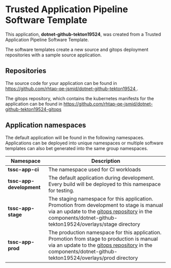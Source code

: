 # Trusted Application Pipeline Software Template

This application, **dotnet-github-tekton19524**, was created from a Trusted Application Pipeline Software Template.

The software templates create a new source and gitops deployment repositories with a sample source application. 

## Repositories

The source code for your application can be found in [https://github.com/rhtap-qe-jsmid/dotnet-github-tekton19524 ](https://github.com/rhtap-qe-jsmid/dotnet-github-tekton19524 ).
 
The gitops repository, which contains the kubernetes manifests for the application can be found in 
[https://github.com/rhtap-qe-jsmid/dotnet-github-tekton19524-gitops ](https://github.com/rhtap-qe-jsmid/dotnet-github-tekton19524-gitops ) 

## Application namespaces 

The default application will be found in the following namespaces. Applications can be deployed into unique namespaces or multiple software templates can also bet generated into the same group namespaces.  

|  Namespace   |  Description   |  
| -------- | -------- |
| **tssc-app-ci** | The namespace used for CI workloads |
| **tssc-app-development** | The default application during development. Every build will be deployed to this namespace for testing. |
| **tssc-app-stage** | The staging namespace for this application. Promotion from development to stage is manual via an update to the [gitops repository](https://github.com/rhtap-qe-jsmid/dotnet-github-tekton19524-gitops ) in the components/dotnet-github-tekton19524/overlays/stage directory |
| **tssc-app-prod** | The production namespace for this application. Promotion from stage to production is manual via an update to the [gitops repository](https://github.com/rhtap-qe-jsmid/dotnet-github-tekton19524-gitops ) in the components/dotnet-github-tekton19524/overlays/prod directory |